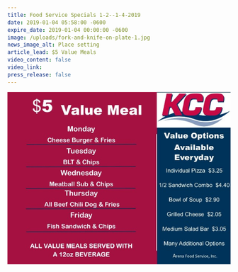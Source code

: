 ```yaml
---
title: Food Service Specials 1-2--1-4-2019
date: 2019-01-04 05:58:00 -0600
expire_date: 2019-01-04 00:00:00 -0600
image: /uploads/fork-and-knife-on-plate-1.jpg
news_image_alt: Place setting
article_lead: $5 Value Meals
video_content: false
video_link:
press_release: false
---
```


![](/uploads/1-2--1-4-2019-value-menu-wk-3.jpg)